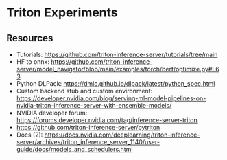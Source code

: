 # Triton Experiments

## Resources

- Tutorials: https://github.com/triton-inference-server/tutorials/tree/main
- HF to onnx: https://github.com/triton-inference-server/model_navigator/blob/main/examples/torch/bert/optimize.py#L63
- Python DLPack: https://dmlc.github.io/dlpack/latest/python_spec.html
- Custom backend stub and custom environment: https://developer.nvidia.com/blog/serving-ml-model-pipelines-on-nvidia-triton-inference-server-with-ensemble-models/
- NVIDIA developer forum: https://forums.developer.nvidia.com/tag/inference-server-triton
- https://github.com/triton-inference-server/pytriton
- Docs (2): https://docs.nvidia.com/deeplearning/triton-inference-server/archives/triton_inference_server_1140/user-guide/docs/models_and_schedulers.html